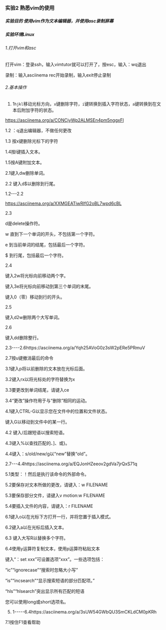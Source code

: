### 实验2 熟悉vim的使用

##### 实验目的 使用vim作为文本编辑器，并使用asc录制屏幕

##### 实验环境Linux

###### 1.打开vim和asc

打开vim：登录ssh，输入vimtutor就可以打开了，按esc，输入：wq退出

录制：输入asciinema rec开始录制，输入exit停止录制

###### 2.基本操作

1. 1`hjkl`移动光标方向，`x`键删除字符，`i`键转换到插入字符状态，`a`键转换到在文本后附加字符的状态。 

https://asciinema.org/a/CONCjyWp2ALMSEn4pm5nggxFl

   1.2 ：q退出编辑器，不做任何更改

   1.3   按x键删除光标下的字符

   1.4按i键插入文本。

   1.5按A键附加文本。

   2.1键入dw删除单词。

   2.2 键入d$以删除到行尾。

1.2---2.2

https://asciinema.org/a/XXMGEATiwRlfG2oBL7wpd6cBL





2.3

d是delete操作符。

w 直到下一个单词的开头，不包括第一个字符。

e 到当前单词的结尾，包括最后一个字符。

$ 到行尾，包括最后一个字符。

2.4

键入2w将光标向前移动两个字。

键入3e将光标向前移动到第三个单词的末尾。

键入0（零）移动到行的开头。

2.5

键入d2w删除两个大写单词。

2.6

键入dd删除整行。

2.3----2.6https://asciinema.org/a/Yqh25AVoG0z3sW2pERe5PRmuV

2.7按u键撤消最后的命令

3.1键入p将以前删除的文本放在光标后面。

3.2键入rx以将光标处的字符替换为x

3.3要更改到单词结尾，请键入ce

3.4“更改”操作符用于与“删除”相同的运动。

4.1键入CTRL-G以显示您在文件中的位置和文件状态。

键入G以移动到文件中的某一行。

4.2 键入/后跟短语以搜索短语。

4.3键入%以查找匹配的、]、或}。

4.4键入：s/old/new/g以“new”替换“old”。

2.7---4.4https://asciinema.org/a/EQJonHZeeov2gdVa7jrQxS71q

5.1类型：！然后是执行该命令的外部命令。

5.2要保存对文本所做的更改，请键入：w FILENAME

5.3要保存部分文件，请键入v motion:w FILENAME

5.4要插入文件的内容，请键入：r FILENAME

6.1键入o以在光标下方打开一行，并将您置于插入模式。

6.2键入a以在光标后插入文本。

6.3 键入大写R以替换多个字符。

6.4使用y运算符复制文本，使用p运算符粘贴文本

键入“：set xxx”可设置选项“xxx”。一些选项包括：

“ic”“ignorecase”“搜索时忽略大小写”

“is”“incsearch”“显示搜索短语的部分匹配项。”

“hls”“hlsearch”突出显示所有匹配的短语

您可以使用long或short选项名。

5. 1-----6.4https://asciinema.org/a/3sUW54GWbQU3SmCKLdCM0pKRh

7.1按住F1查看帮助

